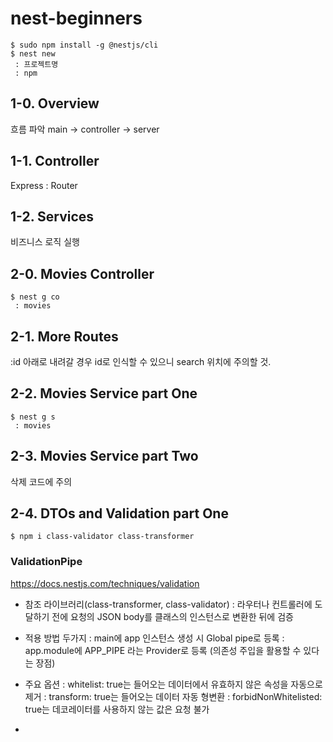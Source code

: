 # nest-beginners

```shell
$ sudo npm install -g @nestjs/cli
$ nest new
 : 프로젝트명
 : npm
```

## 1-0. Overview
흐름 파악
main -> controller -> server

## 1-1. Controller
Express : Router

## 1-2. Services
비즈니스 로직 실행

## 2-0. Movies Controller
```shell
$ nest g co 
 : movies
```

## 2-1. More Routes
:id 아래로 내려갈 경우 id로 인식할 수 있으니 search 위치에 주의할 것.

## 2-2. Movies Service part One
```shell
$ nest g s 
 : movies
```

## 2-3. Movies Service part Two
삭제 코드에 주의

## 2-4. DTOs and Validation part One
```shell
$ npm i class-validator class-transformer 
```

### ValidationPipe
https://docs.nestjs.com/techniques/validation
- 참조 라이브러리(class-transformer, class-validator)
 : 라우터나 컨트롤러에 도달하기 전에 요청의 JSON body를 클래스의 인스턴스로 변환한 뒤에 검증

- 적용 방법 두가지
 : main에 app 인스턴스 생성 시 Global pipe로 등록
 : app.module에 APP_PIPE 라는 Provider로 등록 (의존성 주입을 활용할 수 있다는 장점)

- 주요 옵션
 : whitelist: true는 들어오는 데이터에서 유효하지 않은 속성을 자동으로 제거
 : transform: true는 들어오는 데이터 자동 형변환
 : forbidNonWhitelisted: true는 데코레이터를 사용하지 않는 값은 요청 불가

- 